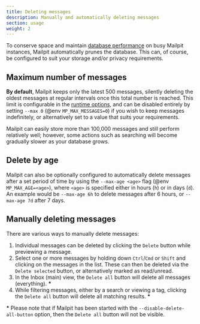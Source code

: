```yaml
---
title: Deleting messages
description: Manually and automatically deleting messages
section: usage
weight: 2
---
```


To conserve space and maintain [database performance](../../configuration/email-storage/) on busy Mailpit instances, Mailpit automatically prunes the database.
This can, of course, be configured to suit your storage and/or privacy requirements.

## Maximum number of messages

**By default**, Mailpit keeps only the latest 500 messages, silently deleting the oldest messages at regular intervals once this total number is reached.
This limit is configurable in the [runtime options](../../configuration/runtime-options/), and can be disabled entirely by setting `--max 0` (@env `MP_MAX_MESSAGES=0`) if
you wish to keep messages indefinitely, or alternatively set to a value that suits your requirements.

Mailpit can easily store more than 100,000 messages and still perform relatively well; however, some actions such as searching will become gradually slower as your database grows.

## Delete by age

Mailpit can also be optionally configured to automatically delete messages after a set period of time by using the `--max-age <age>` flag (@env `MP_MAX_AGE=<age>`),
where `<age>` is specified either in hours (`h`) or in days (`d`). An example would be `--max-age 6h` to delete messages after 6 hours, or `--max-age 7d` after 7 days.

## Manually deleting messages

There are various ways to manually delete messages:

1. Individual messages can be deleted by clicking the `Delete` button while previewing a message.
2. Select one or more messages by holding down `Ctrl`/`Cmd` or `Shift` and clicking on the messages in the list. These can then be deleted via the `Delete selected` button, or alternatively marked as read/unread.
3. In the Inbox (main) view, the `Delete all` button will delete all messages (everything). **\***
4. While filtering messages, either by a search or viewing a tag, clicking the `Delete all` button will delete all matching results. **\***

**\*** Please note that if Mailpit has been started with the `--disable-delete-all-button` option, then the `Delete all` button will not be visible.
